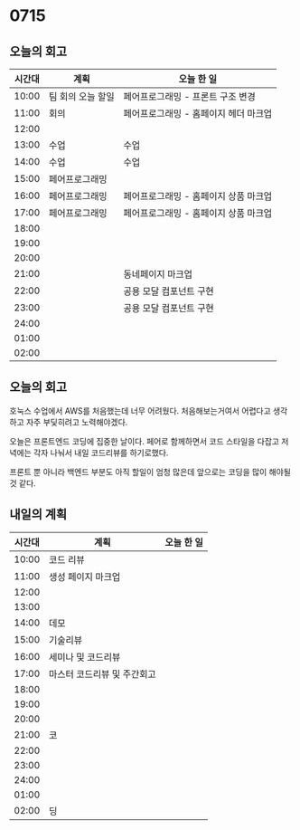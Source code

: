 # 0715

## 오늘의 회고


| 시간대 | 계획              | 오늘 한 일                            |
| ------ | ----------------- | ------------------------------------- |
| 10:00  | 팀 회의 오늘 할일 | 페어프로그래밍 - 프론트 구조 변경     |
| 11:00  | 회의              | 페어프로그래밍 - 홈페이지 헤더 마크업 |
| 12:00  |                   |                                       |
| 13:00  | 수업              | 수업                                  |
| 14:00  | 수업              | 수업                                  |
| 15:00  | 페어프로그래밍    |                                       |
| 16:00  | 페어프로그래밍    | 페어프로그래밍 - 홈페이지 상품 마크업 |
| 17:00  | 페어프로그래밍    | 페어프로그래밍 - 홈페이지 상품 마크업 |
| 18:00  |                   |                                       |
| 19:00  |                   |                                       |
| 20:00  |                   |                                       |
| 21:00  |                   | 동네페이지 마크업                     |
| 22:00  |                   | 공용 모달 컴포넌트 구현               |
| 23:00  |                   | 공용 모달 컴포넌트 구현               |
| 24:00  |                   |                                       |
| 01:00  |                   |                                       |
| 02:00  |                   |                                       |

## 오늘의 회고

호눅스 수업에서 AWS를 처음했는데 너무 어려웠다. 처음해보는거여서 어렵다고 생각하고 자주 부딫히려고 노력해야겠다.



오늘은 프론트엔드 코딩에 집중한 날이다. 페어로 함께하면서 코드 스타일을 다잡고 저녁에는 각자 나눠서 내일 코드리뷰를 하기로했다.

프론트 뿐 아니라 백엔드 부분도 아직 할일이 엄청 많은데 앞으로는 코딩을 많이 해야될 것 같다.



## 내일의 계획


| 시간대 | 계획                        | 오늘 한 일 |
| ------ | --------------------------- | ---------- |
| 10:00  | 코드 리뷰                   |            |
| 11:00  | 생성 페이지 마크업          |            |
| 12:00  |                             |            |
| 13:00  |                             |            |
| 14:00  | 데모                        |            |
| 15:00  | 기술리뷰                    |            |
| 16:00  | 세미나 및 코드리뷰          |            |
| 17:00  | 마스터 코드리뷰 및 주간회고 |            |
| 18:00  |                             |            |
| 19:00  |                             |            |
| 20:00  |                             |            |
| 21:00  | 코                          |            |
| 22:00  |                             |            |
| 23:00  |                             |            |
| 24:00  |                             |            |
| 01:00  |                             |            |
| 02:00  | 딩                          |            |
